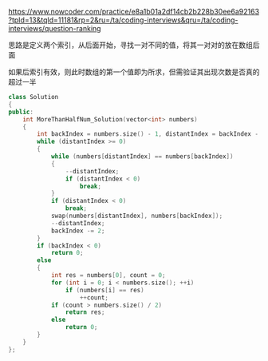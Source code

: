 https://www.nowcoder.com/practice/e8a1b01a2df14cb2b228b30ee6a92163?tpId=13&tqId=11181&rp=2&ru=/ta/coding-interviews&qru=/ta/coding-interviews/question-ranking

思路是定义两个索引，从后面开始，寻找一对不同的值，将其一对对的放在数组后面

如果后索引有效，则此时数组的第一个值即为所求，但需验证其出现次数是否真的超过一半

```cpp
class Solution
{
public:
    int MoreThanHalfNum_Solution(vector<int> numbers)
    {
        int backIndex = numbers.size() - 1, distantIndex = backIndex - 1;
        while (distantIndex >= 0)
        {
            while (numbers[distantIndex] == numbers[backIndex])
            {
                --distantIndex;
                if (distantIndex < 0)
                    break;
            }
            if (distantIndex < 0)
                break;
            swap(numbers[distantIndex], numbers[backIndex]);
            --distantIndex;
            backIndex -= 2;
        }
        if (backIndex < 0)
            return 0;
        else
        {
            int res = numbers[0], count = 0;
            for (int i = 0; i < numbers.size(); ++i)
                if (numbers[i] == res)
                    ++count;
            if (count > numbers.size() / 2)
                return res;
            else
                return 0;
        }
    }
};
```